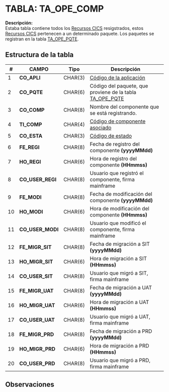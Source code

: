 # TABLA: TA_OPE_COMP

**Descripción:**  
Estaba tabla contiene todos los <a href="index.html#/pages/components.md" target="_blank">Recursos CICS</a> resigstrados, estos <a href="index.html#/pages/components.md" target="_blank">Recursos CICS</a> pertenecen a un determinado paquete. Los paquetes se registran en la tabla <a href="index.html#/pages/tables/TA_OPE_PQTE.md" target="_blank">TA_OPE_PQTE</a>.

## Estructura de la tabla
| #  | **CAMPO**       | Tipo      | Descripción                                                                 |
|----|-----------------|-----------|-----------------------------------------------------------------------------|
| 1  | **CO_APLI**     | CHAR(3)   | <a href="index.html#/pages/applications.md" target="_blank">Código de la aplicación</a> |
| 2  | **CO_PQTE**     | CHAR(6)   | Código del paquete, que proviene de la tabla <a href="index.html#/pages/tables/TA_OPE_PQTE.md" target="_blank">TA_OPE_PQTE</a> |
| 3  | **CO_COMP**     | CHAR(8)   | Nombre del componente que se está registrando.                              |
| 4  | **TI_COMP**     | CHAR(4)   | <a href="index.html#/pages/components.md" target="_blank">Código de componente asociado</a> |
| 5  | **CO_ESTA**     | CHAR(3)   | <a href="index.html#/pages/comp_status.md" target="_blank">Código de estado</a> |
| 6  | **FE_REGI**     | CHAR(8)   | Fecha de registro del componente **(yyyyMMdd)**                             |
| 7  | **HO_REGI**     | CHAR(6)   | Hora de registro del componente **(HHmmss)**                                |
| 8  | **CO_USER_REGI**| CHAR(8)   | Usuario que registró el componente, firma mainframe                         |
| 9  | **FE_MODI**     | CHAR(8)   | Fecha de modificación del componente **(yyyyMMdd)**                         |
| 10 | **HO_MODI**     | CHAR(6)   | Hora de modificación del componente **(HHmmss)**                            |
| 11 | **CO_USER_MODI**| CHAR(8)   | Usuario que modificó el componente, firma mainframe                         |
| 12 | **FE_MIGR_SIT** | CHAR(8)   | Fecha de migración a SIT **(yyyyMMdd)**                                     |
| 13 | **HO_MIGR_SIT** | CHAR(6)   | Hora de migración a SIT **(HHmmss)**                                        |
| 14 | **CO_USER_SIT** | CHAR(8)   | Usuario que migró a SIT, firma mainframe                                    |
| 15 | **FE_MIGR_UAT** | CHAR(8)   | Fecha de migración a UAT **(yyyyMMdd)**                                     |
| 16 | **HO_MIGR_UAT** | CHAR(6)   | Hora de migración a UAT **(HHmmss)**                                        |
| 17 | **CO_USER_UAT** | CHAR(8)   | Usuario que migró a UAT, firma mainframe                                    |
| 18 | **FE_MIGR_PRD** | CHAR(8)   | Fecha de migración a PRD **(yyyyMMdd)**                                     |
| 19 | **HO_MIGR_PRD** | CHAR(6)   | Hora de migración a PRD **(HHmmss)**                                        |
| 20 | **CO_USER_PRD** | CHAR(8)   | Usuario que migró a PRD, firma mainframe                                    |

## Observaciones


